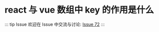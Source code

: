 # react 与 vue 数组中 key 的作用是什么



::: tip Issue 
 欢迎在 Issue 中交流与讨论: [Issue 72](https://github.com/shfshanyue/Daily-Question/issues/72) 
:::

